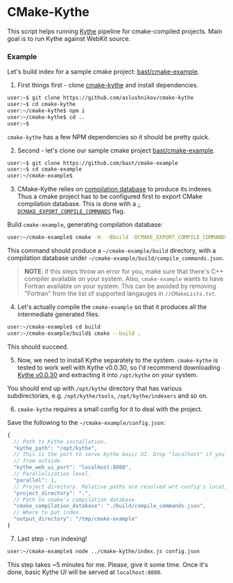 # CMake-Kythe

This script helps running [Kythe](https://kythe.io) pipeline for cmake-compiled projects.
Main goal is to run Kythe against WebKit source.

### Example

Let's build index for a sample cmake project: [bast/cmake-example](https://github.com/bast/cmake-example).

1. First things first - clone [cmake-kythe](https://github.com/aslushnikov/cmake-kythe) and install dependencies.

```sh
user:~$ git clone https://github.com/aslushnikov/cmake-kythe
user:~$ cd cmake-kythe
user:~/cmake-kythe$ npm i
user:~/cmake-kythe$ cd ..
user:~$
```

`cmake-kythe` has a few NPM dependencies so it should be pretty quick.

2. Second - let's clone our sample cmake project [bast/cmake-example](https://github.com/bast/cmake-example).

```sh
user:~$ git clone https://github.com/bast/cmake-example
user:~$ cd cmake-example
user:~/cmake-example$
```

3. CMake-Kythe relies on [compilation database](https://clang.llvm.org/docs/JSONCompilationDatabase.html)
to produce its indexes. Thus a cmake project has to be configured first to export CMake compilation database.
This is done with a [`-DCMAKE_EXPORT_COMPILE_COMMANDS`](https://cmake.org/cmake/help/v3.5/variable/CMAKE_EXPORT_COMPILE_COMMANDS.html) flag.

Build `cmake-example`, generating compilation database:

```sh
user:~/cmake-example$ cmake -H. -Bbuild -DCMAKE_EXPORT_COMPILE_COMMANDS=1
```

This command should produce a `~/cmake-example/build` directory, with a compilation database under `~/cmake-example/build/compile_commands.json`.

> **NOTE**: if this steps throw an error for you, make sure that there's C++ compiler available on your system.
> Also, `cmake-example` wants to have Fortran available on your system. This can be avoided by removing "Fortran" from the list of
> supported langauges in `//CMakeLists.txt`.

4. Let's actually compile the `cmake-example` so that it produces all the intermediate generated files.

```sh
user:~/cmake-example$ cd build
user:~/cmake-example/build$ cmake --build .
```

This should succeed.

5. Now, we need to install Kythe separately to the system. `cmake-kythe` is tested to work well with Kythe v0.0.30, so I'd recommend
downloading [Kythe v0.0.30](https://github.com/kythe/kythe/releases/tag/v0.0.30) and extracting it into `/opt/kythe` on your system.

You should end up with `/opt/kythe` directory that has various subdirectories, e.g. `/opt/kythe/tools`, `/opt/kythe/indexers` and so on.

6. `cmake-kythe` requires a small config for it to deal with the project.

Save the following to the `~/cmake-example/config.json`:

```js
{
  // Path to Kythe installation.
  "kythe_path": "/opt/kythe",
  // This is the port to serve Kythe basic UI. Drop "localhost" if you want server to be reachable
  // from outside.
  "kythe_web_ui_port": "localhost:8080",
  // Parallelization level.
  "parallel": 1,
  // Project directory. Relative paths are resolved wrt config's location.
  "project_directory": ".",
  // Path to cmake's compilation database.
  "cmake_compilation_database": "./build/compile_commands.json",
  // Where to put index.
  "output_directory": "/tmp/cmake-example"
}
```

7. Last step - run indexing!

```sh
user:~/cmake-example$ node ../cmake-kythe/index.js config.json
```

This step takes ~5 minutes for me. Please, give it some time. Once it's done,
basic Kythe UI will be served at `localhost:8080`.
